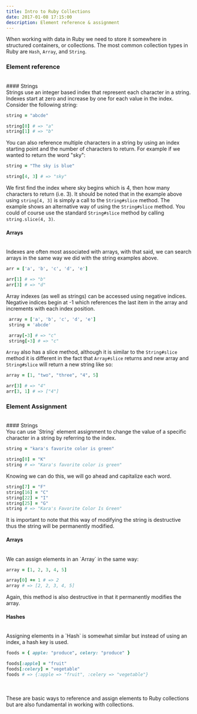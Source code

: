 ```yaml
---
title: Intro to Ruby Collections
date: 2017-01-08 17:15:00
description: Element reference & assignment
---
```

When working with data in Ruby we need to store it somewhere in structured containers, or collections. The most common collection types in Ruby are `Hash`, `Array`, and `String`.

### Element reference
<br>
#### Strings
<br>
Strings use an integer based index that represent each character in a string. Indexes start at zero and increase by one for each value in the index.<br>
Consider the following string:



```ruby
string = "abcde"

string[0] # => "a"
string[1] # => "b"
```



You can also reference multiple characters in a string by using an index starting point and the number of characters to return. For example if we wanted to return the word "sky":



```ruby
string = "The sky is blue"

string[4, 3] # => "sky"
```



We first find the index where sky begins which is 4, then how many characters to return (i.e. 3).
It should be noted that in the example above using `string[4, 3]` is simply a call to the `String#slice` method. The example shows an alternative way of using the `String#slice` method. You could of course use the standard `String#slice` method by calling `string.slice(4, 3)`.

#### Arrays
<br>
Indexes are often most associated with arrays, with that said, we can search arrays in the same way we did with the string examples above.



```Ruby
arr = ['a', 'b', 'c', 'd', 'e']

arr[1] # => "b"
arr[3] # => "d"
```


Array indexes (as well as strings) can be accessed using negative indices. Negative indices begin at -1 which references the last item in the array and increments with each index position.



```ruby
 array = ['a', 'b', 'c', 'd', 'e']
 string = 'abcde'

 array[-3] # => "c"
 string[-3] # => "c"
```



`Array` also has a slice method, although it is similar to the `String#slice` method it is different in the fact that  `Array#slice` returns and new array and `String#slice` will return a new string like so:



```ruby
array = [1, "two", "three", "4", 5]

arr[3] # => "4"
arr[3, 1] # => ["4"]
```



### Element Assignment
<br>
#### Strings
<br>
You can use `String` element assignment to change the value of a specific character in a string by referring to the index.



```ruby
string = "kara's favorite color is green"

string[0] = "K"
string # => "Kara's favorite color is green"
```



Knowing we can do this, we will go ahead and capitalize each word.



```ruby
string[7] = "F"
string[16] = "C"
string[22] = "I"
string[25] = "G"
string # => "Kara's Favorite Color Is Green"
```



It is important to note that this way of modifying the string is destructive thus the string will be permanently modified.

#### Arrays
<br>
We can assign elements in an `Array` in the same way:



```ruby
array = [1, 2, 3, 4, 5]

array[0] += 1 # => 2
array # => [2, 2, 3, 4, 5]
```



Again, this method is also destructive in that it permanently modifies the array.

#### Hashes
<br>
Assigning elements in a `Hash` is somewhat similar but instead of using an index, a hash key is used.



```ruby
foods = { apple: "produce", celery: "produce" }

foods[:apple] = "fruit"
foods[:celery] = "vegetable"
foods # => {:apple => "fruit", :celery => "vegetable"}
```



<br>
<br>
These are basic ways to reference and assign elements to Ruby collections but are also fundamental in working with collections.
<br>
